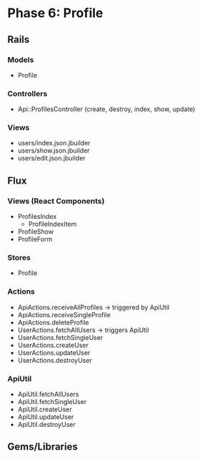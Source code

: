 # Phase 6: Profile

## Rails
### Models
* Profile

### Controllers
* Api::ProfilesController (create, destroy, index, show, update)

### Views
* users/index.json.jbuilder
* users/show.json.jbuilder
* users/edit.json.jbuilder

## Flux
### Views (React Components)
* ProfilesIndex
  - ProfileIndexItem
* ProfileShow
* ProfileForm

### Stores
* Profile

### Actions
* ApiActions.receiveAllProfiles -> triggered by ApiUtil
* ApiActions.receiveSingleProfile
* ApiActions.deleteProfile
* UserActions.fetchAllUsers -> triggers ApiUtil
* UserActions.fetchSingleUser
* UserActions.createUser
* UserActions.updateUser
* UserActions.destroyUser

### ApiUtil
* ApiUtil.fetchAllUsers
* ApiUtil.fetchSingleUser
* ApiUtil.createUser
* ApiUtil.updateUser
* ApiUtil.destroyUser

## Gems/Libraries
